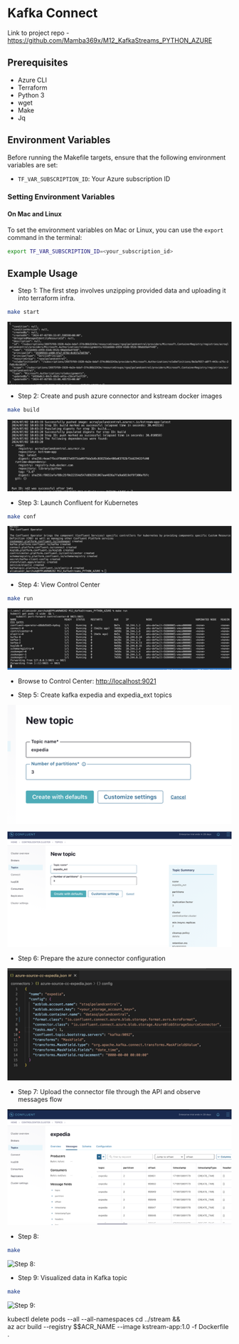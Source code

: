 # Kafka Connect

Link to project repo - https://github.com/Mamba369x/M12_KafkaStreams_PYTHON_AZURE


## Prerequisites

- Azure CLI
- Terraform
- Python 3
- wget
- Make
- Jq

## Environment Variables

Before running the Makefile targets, ensure that the following environment variables are set:

- `TF_VAR_SUBSCRIPTION_ID`: Your Azure subscription ID

### Setting Environment Variables

#### On Mac and Linux

To set the environment variables on Mac or Linux, you can use the `export` command in the terminal:

```bash
export TF_VAR_SUBSCRIPTION_ID=<your_subscription_id>
```

## Example Usage

* Step 1: The first step involves unzipping provided data and uploading it into terraform infra.

```bash
make start
```

![Step 1:](screenshots/terraform_created.png)

* Step 2: Create and push azure connector and kstream docker images

```bash
make build
```

![Step 2:](screenshots/build_finished.png)

* Step 3: Launch Confluent for Kubernetes

```bash
make conf
```

![Step 3:](screenshots/configuration_completed.png)

* Step 4: View Control Center

```bash
make run
```

![Step 4:](screenshots/kafka_running.png)

- Browse to Control Center: [http://localhost:9021](http://localhost:9021)

* Step 5: Create kafka expedia and expedia_ext topics

![Step 5:](screenshots/expedia_topic.png)

![Step 5:](screenshots/expedia_ext_topic.png)

* Step 6: Prepare the azure connector configuration

![Step 6:](screenshots/connector_config.png)

* Step 7: Upload the connector file through the API and observe messages flow

![Step 7:](screenshots/messages_flow.png)

* Step 8: 

```bash
make 
```

![Step 8:](screenshots/.png)

* Step 9: Visualized data in Kafka topic

```bash
make 
```

![Step 9:](screenshots/.png)

kubectl delete pods --all --all-namespaces
cd ../stream && \
az acr build --registry $$ACR_NAME --image kstream-app:1.0 -f Dockerfile .


